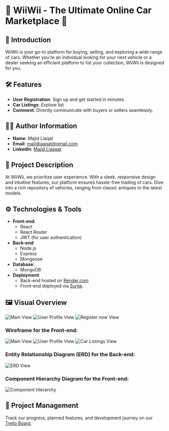 # 🚗 WiiWii - The Ultimate Online Car Marketplace 🚗

## 🌟 Introduction

WiiWii is your go-to platform for buying, selling, and exploring a wide range of cars. Whether you're an individual looking for your next vehicle or a dealer seeking an efficient platform to list your collection, WiiWii is designed for you.

## 🛠 Features

- **User Registration**: Sign up and get started in minutes.
- **Car Listings**: Explore list
- **Comment**: Directly communicate with buyers or sellers seamlessly.

## 🙋‍♂️ Author Information

- **Name**: Majid Liaqat
- **Email**: [majidliaaqat@gmail.com](mailto:majidliaaqat@gmail.com)
- **LinkedIn**: [Majid Liaaqat](https://www.linkedin.com/in/majidliaaqat)

## 📜 Project Description

At WiiWii, we prioritize user experience. With a sleek, responsive design and intuitive features, our platform ensures hassle-free trading of cars. Dive into a rich repository of vehicles, ranging from classic antiques to the latest models.

## ⚙️ Technologies & Tools

- **Front-end**:
  - React
  - React Router
  - JWT (for user authentication)
- **Back-end**:
  - Node.js
  - Express
  - Mongoose
- **Database**:
  - MongoDB
- **Deployment**:
  - Back-end hosted on [Render.com](https://render.com)
  - Front-end deployed via [Surge](https://surge.sh).

## 🖼 Visual Overview

![Main View](./Public/4.png)
![User Profile View](./Public/2.png)
![Register now View](./Public/3.png)

### Wireframe for the Front-end:

![Main View](./Public/Main.png)
![User Profile View](./Public/User%20Profile.png)
![Car Listings View](./Public/Car%20Listings.png)

### Entity Relationship Diagram (ERD) for the Back-end:

![ERD View](./Public/ERD.png)

### Component Hierarchy Diagram for the Front-end:

![Component Hierarchy](./Public/Component%20Hierarchy%20Diagram.png)

## 📌 Project Management

Track our progress, planned features, and development journey on our [Trello Board](https://trello.com/b/nuHI8ar3/wiiwii).

